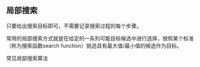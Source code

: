 ## 局部搜索
只要给出搜索目标即可，不需要记录搜索过程的每个步骤。

常用的局部搜索方式就是在给定的一系列可能目标候选中进行选择，按照某个标准（称为搜索函数search function）挑选具有最大值/最小值的候选作为目标。

常见局部搜索算法
